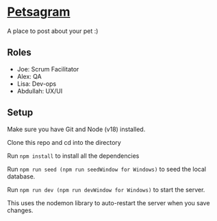 # [Petsagram](https://petstagram-fac.herokuapp.com/)

A place to post about your pet :)

## Roles

- Joe: Scrum Facilitator
- Alex: QA
- Lisa: Dev-ops
- Abdullah: UX/UI

## Setup

Make sure you have Git and Node (v18) installed.

Clone this repo and cd into the directory

Run ```npm install``` to install all the dependencies

Run ```npm run seed (npm run seedWindow for Windows)``` to seed the local database. 

Run ```npm run dev (npm run devWindow for Windows)``` to start the server.

This uses the nodemon library to auto-restart the server when you save changes.
